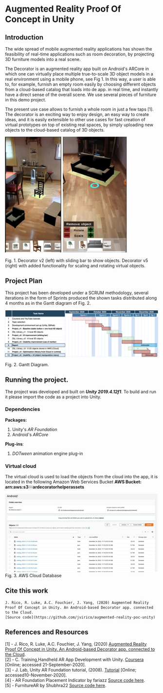 # Augmented Reality Proof Of Concept in Unity

## Introduction
The wide spread of mobile augmented reality applications has shown the feasibility of real-time applications such as room decoration, by projecting 3D furniture models into a real scene.

The Decorator is an augmented reality app built on Android's ARCore in which one can virtually place multiple true-to-scale 3D object models in a real environment using a mobile phone, see Fig 1. In this way, a user is able to, for example, furnish an empty room easily by choosing different objects from a cloud-based catalog that loads into de app. in real time, and instantly have a direct sense of the overall scene. We use several pieces of furniture in this demo project.

The present use case allows to furnish a whole room in just a few taps [1]. The decorator is an exciting way to enjoy design, an easy way to create ideas, and it is easily extensible to other use cases for fast creation of virtual prototypes on top of existing real spaces, by simply uploading new objects to the cloud-based catalog of 3D objects.

<img src="./img/uis.png" alt="drawing" width="400"/>

Fig. 1. Decorator v2 (left) with sliding bar to show objects. Decorator v5 (right) with added functionality for scaling and rotating virtual objects.



## Project Plan
This project has been developed under a SCRUM methodology, several iterations in the form of Sprints produced the shown tasks distributed along 4 months as in the Gantt diagram of Fig. 2.

<img src="./img/AR_Project_Timeline.png" alt="drawing" width="800"/>

Fig. 2. Gantt Diagram.

## Running the project.
The project was developed and built on ***Unity 2019.4.12f1***. To build and run it please import the code as a project into Unity. 

### Dependencies
**Packages:** 
1. Unity's *AR Foundation* 
2. Android's *ARCore* 

**Plug-ins**: 
1. *DOTween* animation engine plug-in

### Virtual cloud
The virtual cloud is used to load the objects from the cloud into the app, it is located in the following Amazon Web Services Bucket
**AWS Bucket: arn:aws:s3:::ardecoratorhelperassets**

<img src="./img/awsDB.jpeg" alt="drawing" width="500"/>
Fig. 3. AWS Cloud Database


## Cite this work
    J. Rico, R. Luke, A.C. Fouchier, J. Yang, (2020) Augmented Reality Proof Of Concept in Unity. An Android-based Decorator app. connected to the Cloud.
    [Source code](https://github.com/jvirico/augmented-reality-poc-unity)

## References and Resources
[1] - J. Rico, R. Luke, A.C. Fouchier, J. Yang, (2020) [Augmented Reality Proof Of Concept in Unity. An Android-based Decorator app. connected to the Cloud](./Report.pdf).\
[2] - C. Training,Handheld AR App Development with Unity. [Coursera]("https://www.coursera.org/learn/handheld-ar/home/welcome") [Online; accessed 21-September-2020].\
[3] - J. Lab, Unity AR Foundation tutorial, (2008).  [Tutorial](https://www.youtube.com/c/JoystickLab) [Online; accessed10-November-2020].\
[4] - AR Foundation Placement Indicator by fariazz [Source code here](https://github.com/fariazz/ARFoundationPlacementIndicator).\
[5] - FurnitureAR by Shubhra22 [Source code here](https://github.com/Shubhra22/FurnitureAR/tree/master).